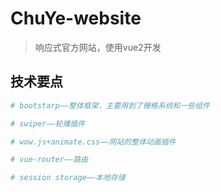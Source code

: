 # ChuYe-website

> 响应式官方网站，使用vue2开发

## 技术要点

```bash
# bootstarp——整体框架，主要用到了栅格系统和一些组件

# swiper——轮播插件

# wow.js+animate.css——网站的整体动画插件

# vue-router——路由

# session storage——本地存储
```
